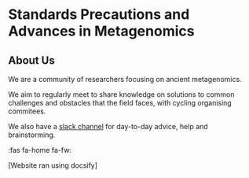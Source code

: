 <title>SPAAM</title>

# Standards Precautions and Advances in Metagenomics

## About Us
We are a community of researchers focusing on ancient metagenomics.

We aim to regularly meet to share knowledge on solutions to common challenges and obstacles that the field faces, with cycling organising commitees. 

We also have a [slack channel](https://join.slack.com/t/spaam-community/shared_invite/enQtOTgxNTM4MDY5NjMyLTUzMTQ5YTBlZTlhNDgwZmYwYjliODcwYjJjNWRmM2M5MWU1MzU5Y2E1ZWQ1N2FhNmU0NWYxNGVlYjQ4ZTZlMzA) for day-to-day advice, help and brainstorming.

:fas fa-home fa-fw:

[Website ran using docsify]
